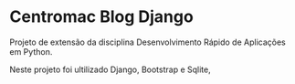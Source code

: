 # Centromac Blog Django

Projeto de extensão da disciplina Desenvolvimento Rápido de Aplicações em Python.

Neste projeto foi ultilizado Django, Bootstrap e Sqlite, 
